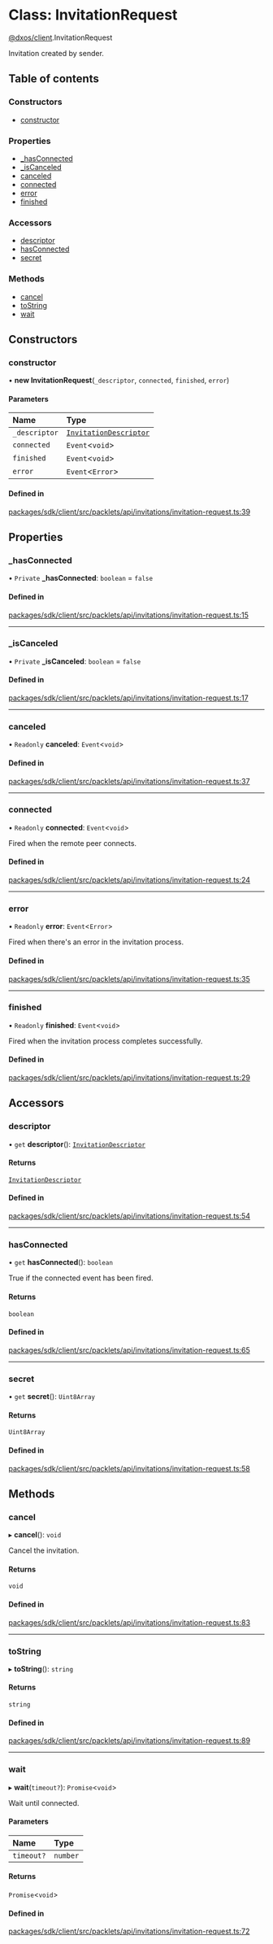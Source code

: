# Class: InvitationRequest

[@dxos/client](../modules/dxos_client.md).InvitationRequest

Invitation created by sender.

## Table of contents

### Constructors

- [constructor](dxos_client.InvitationRequest.md#constructor)

### Properties

- [\_hasConnected](dxos_client.InvitationRequest.md#_hasconnected)
- [\_isCanceled](dxos_client.InvitationRequest.md#_iscanceled)
- [canceled](dxos_client.InvitationRequest.md#canceled)
- [connected](dxos_client.InvitationRequest.md#connected)
- [error](dxos_client.InvitationRequest.md#error)
- [finished](dxos_client.InvitationRequest.md#finished)

### Accessors

- [descriptor](dxos_client.InvitationRequest.md#descriptor)
- [hasConnected](dxos_client.InvitationRequest.md#hasconnected)
- [secret](dxos_client.InvitationRequest.md#secret)

### Methods

- [cancel](dxos_client.InvitationRequest.md#cancel)
- [toString](dxos_client.InvitationRequest.md#tostring)
- [wait](dxos_client.InvitationRequest.md#wait)

## Constructors

### constructor

• **new InvitationRequest**(`_descriptor`, `connected`, `finished`, `error`)

#### Parameters

| Name | Type |
| :------ | :------ |
| `_descriptor` | [`InvitationDescriptor`](dxos_client.InvitationDescriptor.md) |
| `connected` | `Event`<`void`\> |
| `finished` | `Event`<`void`\> |
| `error` | `Event`<`Error`\> |

#### Defined in

[packages/sdk/client/src/packlets/api/invitations/invitation-request.ts:39](https://github.com/dxos/dxos/blob/32ae9b579/packages/sdk/client/src/packlets/api/invitations/invitation-request.ts#L39)

## Properties

### \_hasConnected

• `Private` **\_hasConnected**: `boolean` = `false`

#### Defined in

[packages/sdk/client/src/packlets/api/invitations/invitation-request.ts:15](https://github.com/dxos/dxos/blob/32ae9b579/packages/sdk/client/src/packlets/api/invitations/invitation-request.ts#L15)

___

### \_isCanceled

• `Private` **\_isCanceled**: `boolean` = `false`

#### Defined in

[packages/sdk/client/src/packlets/api/invitations/invitation-request.ts:17](https://github.com/dxos/dxos/blob/32ae9b579/packages/sdk/client/src/packlets/api/invitations/invitation-request.ts#L17)

___

### canceled

• `Readonly` **canceled**: `Event`<`void`\>

#### Defined in

[packages/sdk/client/src/packlets/api/invitations/invitation-request.ts:37](https://github.com/dxos/dxos/blob/32ae9b579/packages/sdk/client/src/packlets/api/invitations/invitation-request.ts#L37)

___

### connected

• `Readonly` **connected**: `Event`<`void`\>

Fired when the remote peer connects.

#### Defined in

[packages/sdk/client/src/packlets/api/invitations/invitation-request.ts:24](https://github.com/dxos/dxos/blob/32ae9b579/packages/sdk/client/src/packlets/api/invitations/invitation-request.ts#L24)

___

### error

• `Readonly` **error**: `Event`<`Error`\>

Fired when there's an error in the invitation process.

#### Defined in

[packages/sdk/client/src/packlets/api/invitations/invitation-request.ts:35](https://github.com/dxos/dxos/blob/32ae9b579/packages/sdk/client/src/packlets/api/invitations/invitation-request.ts#L35)

___

### finished

• `Readonly` **finished**: `Event`<`void`\>

Fired when the invitation process completes successfully.

#### Defined in

[packages/sdk/client/src/packlets/api/invitations/invitation-request.ts:29](https://github.com/dxos/dxos/blob/32ae9b579/packages/sdk/client/src/packlets/api/invitations/invitation-request.ts#L29)

## Accessors

### descriptor

• `get` **descriptor**(): [`InvitationDescriptor`](dxos_client.InvitationDescriptor.md)

#### Returns

[`InvitationDescriptor`](dxos_client.InvitationDescriptor.md)

#### Defined in

[packages/sdk/client/src/packlets/api/invitations/invitation-request.ts:54](https://github.com/dxos/dxos/blob/32ae9b579/packages/sdk/client/src/packlets/api/invitations/invitation-request.ts#L54)

___

### hasConnected

• `get` **hasConnected**(): `boolean`

True if the connected event has been fired.

#### Returns

`boolean`

#### Defined in

[packages/sdk/client/src/packlets/api/invitations/invitation-request.ts:65](https://github.com/dxos/dxos/blob/32ae9b579/packages/sdk/client/src/packlets/api/invitations/invitation-request.ts#L65)

___

### secret

• `get` **secret**(): `Uint8Array`

#### Returns

`Uint8Array`

#### Defined in

[packages/sdk/client/src/packlets/api/invitations/invitation-request.ts:58](https://github.com/dxos/dxos/blob/32ae9b579/packages/sdk/client/src/packlets/api/invitations/invitation-request.ts#L58)

## Methods

### cancel

▸ **cancel**(): `void`

Cancel the invitation.

#### Returns

`void`

#### Defined in

[packages/sdk/client/src/packlets/api/invitations/invitation-request.ts:83](https://github.com/dxos/dxos/blob/32ae9b579/packages/sdk/client/src/packlets/api/invitations/invitation-request.ts#L83)

___

### toString

▸ **toString**(): `string`

#### Returns

`string`

#### Defined in

[packages/sdk/client/src/packlets/api/invitations/invitation-request.ts:89](https://github.com/dxos/dxos/blob/32ae9b579/packages/sdk/client/src/packlets/api/invitations/invitation-request.ts#L89)

___

### wait

▸ **wait**(`timeout?`): `Promise`<`void`\>

Wait until connected.

#### Parameters

| Name | Type |
| :------ | :------ |
| `timeout?` | `number` |

#### Returns

`Promise`<`void`\>

#### Defined in

[packages/sdk/client/src/packlets/api/invitations/invitation-request.ts:72](https://github.com/dxos/dxos/blob/32ae9b579/packages/sdk/client/src/packlets/api/invitations/invitation-request.ts#L72)
